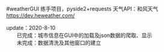 #weatherGUI
练手项目，pyside2+requests
天气API：和风天气 https://dev.heweather.com/

update：2020-8-10  
　　已完成：城市信息在GUI中的加载及json数据的爬取、显示  
　　未完成：数据清洗及其他窗口的建立